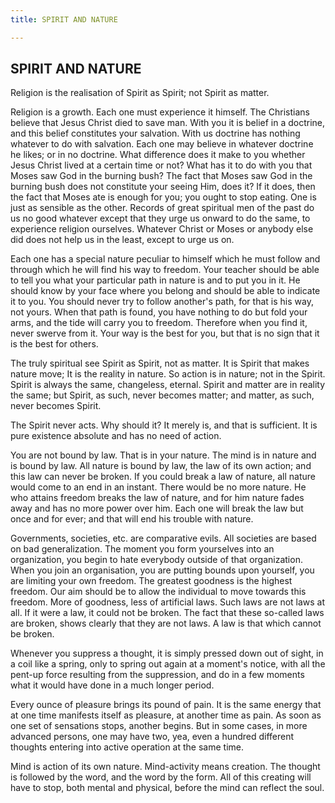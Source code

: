 ```yaml
---
title: SPIRIT AND NATURE

---
```





  

## SPIRIT AND NATURE

Religion is the realisation of Spirit as Spirit; not Spirit as matter.

Religion is a growth. Each one must experience it himself. The
Christians believe that Jesus Christ died to save man. With you it is
belief in a doctrine, and this belief constitutes your salvation. With
us doctrine has nothing whatever to do with salvation. Each one may
believe in whatever doctrine he likes; or in no doctrine. What
difference does it make to you whether Jesus Christ lived at a certain
time or not? What has it to do with you that Moses saw God in the
burning bush? The fact that Moses saw God in the burning bush does not
constitute your seeing Him, does it? If it does, then the fact that
Moses ate is enough for you; you ought to stop eating. One is just as
sensible as the other. Records of great spiritual men of the past do us
no good whatever except that they urge us onward to do the same, to
experience religion ourselves. Whatever Christ or Moses or anybody else
did does not help us in the least, except to urge us on.

Each one has a special nature peculiar to himself which he must follow
and through which he will find his way to freedom. Your teacher should
be able to tell you what your particular path in nature is and to put
you in it. He should know by your face where you belong and should be
able to indicate it to you. You should never try to follow another's
path, for that is his way, not yours. When that path is found, you have
nothing to do but fold your arms, and the tide will carry you to
freedom. Therefore when you find it, never swerve from it. Your way is
the best for you, but that is no sign that it is the best for others.

The truly spiritual see Spirit as Spirit, not as matter. It is Spirit
that makes nature move; It is the reality in nature. So action is in
nature; not in the Spirit. Spirit is always the same, changeless,
eternal. Spirit and matter are in reality the same; but Spirit, as such,
never becomes matter; and matter, as such, never becomes Spirit.

The Spirit never acts. Why should it? It merely is, and that is
sufficient. It is pure existence absolute and has no need of action.

You are not bound by law. That is in your nature. The mind is in nature
and is bound by law. All nature is bound by law, the law of its own
action; and this law can never be broken. If you could break a law of
nature, all nature would come to an end in an instant. There would be no
more nature. He who attains freedom breaks the law of nature, and for
him nature fades away and has no more power over him. Each one will
break the law but once and for ever; and that will end his trouble with
nature.

Governments, societies, etc. are comparative evils. All societies are
based on bad generalization. The moment you form yourselves into an
organization, you begin to hate everybody outside of that organization.
When you join an organisation, you are putting bounds upon yourself, you
are limiting your own freedom. The greatest goodness is the highest
freedom. Our aim should be to allow the individual to move towards this
freedom. More of goodness, less of artificial laws. Such laws are not
laws at all. If it were a law, it could not be broken. The fact that
these so-called laws are broken, shows clearly that they are not laws. A
law is that which cannot be broken.

Whenever you suppress a thought, it is simply pressed down out of sight,
in a coil like a spring, only to spring out again at a moment's notice,
with all the pent-up force resulting from the suppression, and do in a
few moments what it would have done in a much longer period.

Every ounce of pleasure brings its pound of pain. It is the same energy
that at one time manifests itself as pleasure, at another time as pain.
As soon as one set of sensations stops, another begins. But in some
cases, in more advanced persons, one may have two, yea, even a hundred
different thoughts entering into active operation at the same time.

Mind is action of its own nature. Mind-activity means creation. The
thought is followed by the word, and the word by the form. All of this
creating will have to stop, both mental and physical, before the mind
can reflect the soul.


